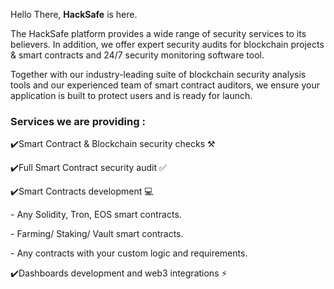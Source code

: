 Hello There, <b>HackSafe</b> is here.

The HackSafe platform provides a wide range of security services to its believers. In addition, we offer expert security audits for blockchain projects & smart contracts and 24/7 security monitoring software tool.

Together with our industry-leading suite of blockchain security analysis tools and our experienced team of smart contract auditors, we ensure your application is built to protect users and is ready for launch.


<b><h3>Services we are providing :</h3></b>

<p>✔️Smart Contract & Blockchain security checks ⚒
<p>✔️Full Smart Contract security audit ✅
<p>✔️Smart Contracts development  💻
<p>     - Any Solidity, Tron, EOS smart contracts.
<p>    - Farming/ Staking/ Vault smart contracts.
<p>    - Any contracts with your custom logic and requirements.
<p>✔️Dashboards development and web3 integrations ⚡️
